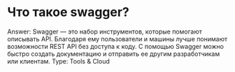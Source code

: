 # Что такое swagger?

Answer: Swagger — это набор инструментов, которые помогают описывать API. Благодаря ему пользователи и машины лучше понимают возможности REST API без доступа к коду. С помощью Swagger можно быстро создать документацию и отправить ее другим разработчикам или клиентам.
Type: Tools & Cloud